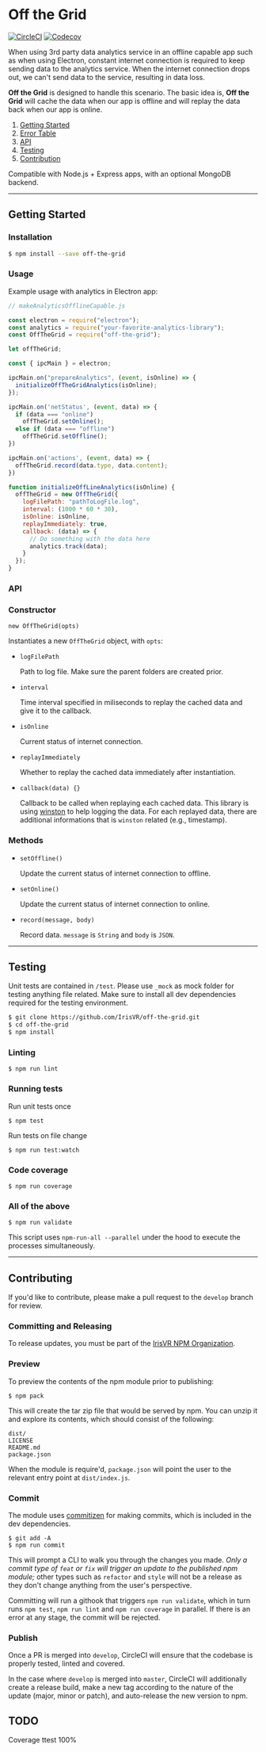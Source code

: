 # Off the Grid

[![CircleCI](https://img.shields.io/circleci/project/github/IrisVR/off-the-grid.svg?style=flat-square)](https://circleci.com/gh/IrisVR/off-the-grid)
[![Codecov](https://img.shields.io/codecov/c/github/IrisVR/off-the-grid.svg?style=flat-square)](https://codecov.io/gh/IrisVR/off-the-grid)

When using 3rd party data analytics service in an offline capable app such as when using Electron, constant internet connection is required to keep sending data to the analytics service. When the internet connection drops out, we can't send data to the service, resulting in data loss. 

__Off the Grid__ is designed to handle this scenario. The basic idea is, __Off the Grid__ will cache the data when our app is offline and will replay the data back when our app is online.

1. [Getting Started](#getting-started)
2. [Error Table](#error-table)
3. [API](#api)
4. [Testing](#testing)
5. [Contribution](#contribution)

Compatible with Node.js + Express apps, with an optional MongoDB backend.

---

## Getting Started
### Installation

```sh
$ npm install --save off-the-grid 
```

### Usage

Example usage with analytics in Electron app:

```js
// makeAnalyticsOfflineCapable.js

const electron = require("electron");
const analytics = require("your-favorite-analytics-library");
const OffTheGrid = require("off-the-grid");

let offTheGrid;

const { ipcMain } = electron;

ipcMain.on("prepareAnalytics", (event, isOnline) => {
  initializeOffTheGridAnalytics(isOnline);
});

ipcMain.on('netStatus', (event, data) => {
  if (data === "online")
    offTheGrid.setOnline();
  else if (data === "offline")
    offTheGrid.setOffline();
})

ipcMain.on('actions', (event, data) => {
  offTheGrid.record(data.type, data.content);
})

function initializeOffLineAnalytics(isOnline) {
  offTheGrid = new OffTheGrid({
    logFilePath: "pathToLogFile.log",
    interval: (1000 * 60 * 30),
    isOnline: isOnline,               
    replayImmediately: true,           
    callback: (data) => {
      // Do something with the data here
      analytics.track(data);
    }
  });
}
```

### API
### Constructor

`new OffTheGrid(opts)`

Instantiates a new `OffTheGrid` object, with `opts`:

* `logFilePath`

  Path to log file. Make sure the parent folders are created prior.

* `interval`

  Time interval specified in miliseconds to replay the cached data and give it to the callback.

* `isOnline`

  Current status of internet connection.

* `replayImmediately`

  Whether to replay the cached data immediately after instantiation.

* `callback(data) {}`

  Callback to be called when replaying each cached data. This library is using [winston](https://github.com/winstonjs/winston) to help logging the data. For each replayed data, there are additional informations that is `winston` related (e.g., timestamp).

### Methods

* `setOffline()`

  Update the current status of internet connection to offline.

* `setOnline()`

  Update the current status of internet connection to online.

* `record(message, body)`

  Record data. `message` is `String` and `body` is `JSON`.

---

## Testing

Unit tests are contained in `/test`. Please use `_mock` as mock folder for testing anything file related. Make sure to install all dev dependencies required for the testing environment.

```sh
$ git clone https://github.com/IrisVR/off-the-grid.git
$ cd off-the-grid
$ npm install
```

### Linting

```
$ npm run lint
```

### Running tests

Run unit tests once

```
$ npm test
```

Run tests on file change

```
$ npm run test:watch
```

### Code coverage

```
$ npm run coverage
```

### All of the above

```
$ npm run validate
```

This script uses `npm-run-all --parallel` under the hood to execute the processes simultaneously.

---

## Contributing

If you'd like to contribute, please make a pull request to the `develop` branch for review.

### Committing and Releasing

To release updates, you must be part of the [IrisVR NPM Organization](https://www.npmjs.com/org/irisvr).

### Preview

To preview the contents of the npm module prior to publishing:

```
$ npm pack
```

This will create the tar zip file that would be served by npm. You can unzip it and explore its contents, which should consist of the following:
```
dist/
LICENSE
README.md
package.json
```

When the module is require'd, `package.json` will point the user to the relevant entry point at `dist/index.js`.

### Commit

The module uses [commitizen](https://github.com/commitizen/cz-cli) for making commits, which is included in the dev dependencies.

```
$ git add -A
$ npm run commit
```

This will prompt a CLI to walk you through the changes you made. *Only a commit type of `feat` or `fix` will trigger an update to the published npm module;* other types such as `refactor` and `style` will not be a release as they don't change anything from the user's perspective.

Committing will run a githook that triggers `npm run validate`, which in turn runs `npm test`, `npm run lint` and `npm run coverage` in parallel. If there is an error at any stage, the commit will be rejected.

### Publish

Once a PR is merged into `develop`, CircleCI will ensure that the codebase is properly tested, linted and covered.

In the case where `develop` is merged into `master`, CircleCI will additionally create a release build, make a new tag according to the nature of the update (major, minor or patch), and auto-release the new version to npm.

## TODO
Coverage ttest 100%
